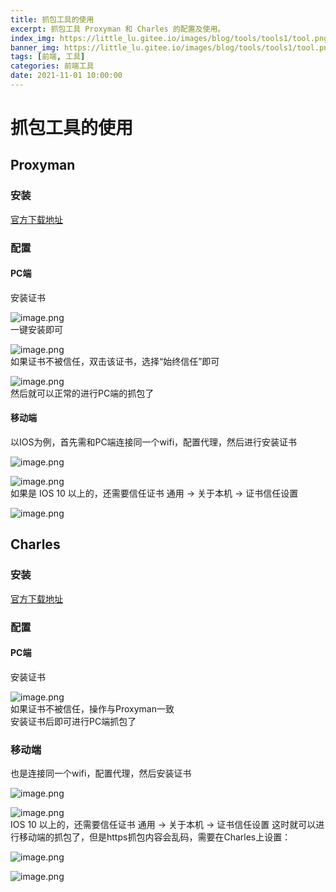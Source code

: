```yaml
---
title: 抓包工具的使用
excerpt: 抓包工具 Proxyman 和 Charles 的配置及使用。
index_img: https://little_lu.gitee.io/images/blog/tools/tools1/tool.png
banner_img: https://little_lu.gitee.io/images/blog/tools/tools1/tool.png
tags: [前端, 工具]
categories: 前端工具
date: 2021-11-01 10:00:00
---
```


# 抓包工具的使用

## Proxyman

### 安装
[官方下载地址](https://proxyman.io/)

### 配置
#### PC端
安装证书

![image.png](https://little_lu.gitee.io/images/blog/tools/tools1/tool1.png)\
一键安装即可

![image.png](https://little_lu.gitee.io/images/blog/tools/tools1/tool2.png)\
如果证书不被信任，双击该证书，选择“始终信任”即可

![image.png](https://little_lu.gitee.io/images/blog/tools/tools1/tool3.png)\
然后就可以正常的进行PC端的抓包了
#### 移动端
以IOS为例，首先需和PC端连接同一个wifi，配置代理，然后进行安装证书

![image.png](https://little_lu.gitee.io/images/blog/tools/tools1/tool4.png)

![image.png](https://little_lu.gitee.io/images/blog/tools/tools1/tool5.png)\
如果是 IOS 10 以上的，还需要信任证书 通用 -> 关于本机 -> 证书信任设置

![image.png](https://little_lu.gitee.io/images/blog/tools/tools1/tool6.png)

## Charles
### 安装
[官方下载地址](https://www.charlesproxy.com/download/)

### 配置
#### PC端
安装证书

![image.png](https://little_lu.gitee.io/images/blog/tools/tools1/tool7.png)\
如果证书不被信任，操作与Proxyman一致\
安装证书后即可进行PC端抓包了

### 移动端
也是连接同一个wifi，配置代理，然后安装证书

![image.png](https://little_lu.gitee.io/images/blog/tools/tools1/tool8.png)

![image.png](https://little_lu.gitee.io/images/blog/tools/tools1/tool9.png)\
IOS 10 以上的，还需要信任证书 通用 -> 关于本机 -> 证书信任设置
这时就可以进行移动端的抓包了，但是https抓包内容会乱码，需要在Charles上设置：

![image.png](https://little_lu.gitee.io/images/blog/tools/tools1/tool10.png)

![image.png](https://little_lu.gitee.io/images/blog/tools/tools1/tool11.png)

